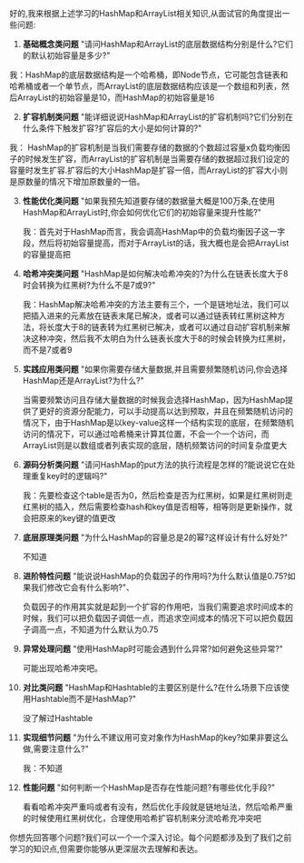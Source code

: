  好的,我来根据上述学习的HashMap和ArrayList相关知识,从面试官的角度提出一些问题:

1. **基础概念类问题**
    "请问HashMap和ArrayList的底层数据结构分别是什么?它们的默认初始容量是多少?"

  我：HashMap的底层数据结构是一个哈希桶，即Node节点，它可能包含链表和哈希桶或者一个单节点，而ArrayList的底层数据结构应该是一个数组和列表，然后ArrayList的初始容量是10，而HashMap的初始容量是16

2. **扩容机制类问题** 
    "能详细说说HashMap和ArrayList的扩容机制吗?它们分别在什么条件下触发扩容?扩容后的大小是如何计算的?"

 我： HashMap的扩容机制是当我们需要存储的数据的个数超过容量x负载均衡因子的时候发生扩容，而ArrayList的扩容机制是当需要存储的数据超过我们设定的容量时发生扩容.扩容后的大小HashMap是扩容一倍，而ArrayList的扩容大小则是原数量的情况下增加原数量的一倍。

3. **性能优化类问题**
    "如果我预先知道要存储的数据量大概是100万条,在使用HashMap和ArrayList时,你会如何优化它们的初始容量来提升性能?"

    我：首先对于HashMap而言，我会调高HashMap中的负载均衡因子这一字段，然后将初始容量提高，而对于ArrayList的话，我大概也是会把ArrayList的容量提高把

4. **哈希冲突类问题**
    "HashMap是如何解决哈希冲突的?为什么在链表长度大于8时会转换为红黑树?为什么不是7或9?"

    我：HashMap解决哈希冲突的方法主要有三个，一个是链地址法，我们可以把插入进来的元素放在链表末尾已解决，或者可以通过链表转红黑树这种方法，将长度大于8的链表转为红黑树已解决，或者可以通过自动扩容机制来解决这种冲突，然后我不太明白为什么链表长度大于8的时候会转换为红黑树，而不是7或者9

5. **实践应用类问题**
    "如果你需要存储大量数据,并且需要频繁随机访问,你会选择HashMap还是ArrayList?为什么?"

    当需要频繁访问且存储大量数据的时候我会选择HashMap，因为HashMap提供了更好的资源分配能力，可以手动提高以达到预取，并且在频繁随机访问的情况下，由于HashMap是以key-value这样一个结构实现的底层，在频繁随机访问的情况下，可以通过哈希桶来计算其位置，不会一个一个访问，而ArrayList则是以数组或者列表实现的底层，随机频繁访问的时间复杂度更大

6. **源码分析类问题**
    "请问HashMap的put方法的执行流程是怎样的?能说说它在处理重复key时的逻辑吗?"

    我：先要检查这个table是否为0，然后检查是否为红黑树，如果是红黑树则走红黑树的插入，然后需要检查hash和key值是否相等，相等则是更新操作，就会把原来的key键的值更改

7. **底层原理类问题**
    "为什么HashMap的容量总是2的幂?这样设计有什么好处?"

    不知道

8. **进阶特性问题**
    "能说说HashMap的负载因子的作用吗?为什么默认值是0.75?如果我们修改它会有什么影响?"、

    负载因子的作用其实就是起到一个扩容的作用吧，当我们需要追求时间成本的时候，我们可以把负载因子调低一点，而追求空间成本的情况下可以把负载因子调高一点，不知道为什么默认为0.75

9. **异常处理问题**
    "使用HashMap时可能会遇到什么异常?如何避免这些异常?"

    可能出现哈希冲突吧。

10. **对比类问题**
    "HashMap和Hashtable的主要区别是什么?在什么场景下应该使用Hashtable而不是HashMap?"

    没了解过Hashtable

11. **实现细节问题**
         "为什么不建议用可变对象作为HashMap的key?如果非要这么做,需要注意什么?"

      我：不知道

12. **性能问题**
         "如何判断一个HashMap是否存在性能问题?有哪些优化手段?"

     看看哈希冲突严重吗或者有没有，然后优化手段就是链地址法，然后哈希严重的时候使用红黑树优化，合理使用哈希扩容机制来分流哈希充冲突吧

你想先回答哪个问题?我们可以一个一个深入讨论。每个问题都涉及到了我们之前学习的知识点,但需要你能够从更深层次去理解和表达。